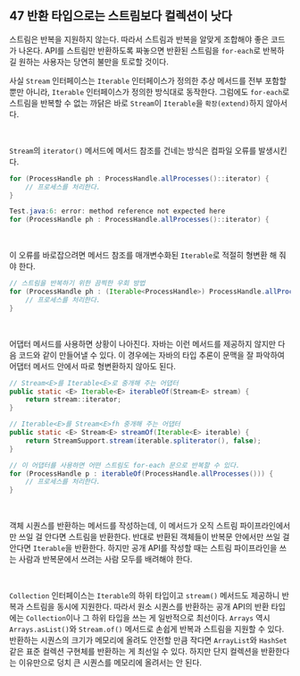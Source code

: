 ## 47 반환 타입으로는 스트림보다 컬렉션이 낫다

스트림은 반복을 지원하지 않는다. 따라서 스트림과 반복을 알맞게 조합해야 좋은 코드가 나온다. API를 스트림만 반환하도록 짜놓으면 반환된 스트림을 `for-each`로 반복하길 원하는 사용자는 당연히 불만을 토로할 것이다.

사실 `Stream` 인터페이스는 `Iterable` 인터페이스가 정의한 추상 메서드를 전부 포함할 뿐만 아니라, `Iterable` 인터페이스가 정의한 방식대로 동작한다. 그럼에도 `for-each`로 스트림을 반복할 수 없는 까닭은 바로 `Stream`이 `Iterable`을 `확장(extend)`하지 않아서다.

<br />

`Stream`의 `iterator()` 메서드에 메서드 참조를 건네는 방식은 컴파일 오류를 발생시킨다.

```java
for (ProcessHandle ph : ProcessHandle.allProcesses()::iterator) {
    // 프로세스를 처리한다.
}

Test.java:6: error: method reference not expected here
for (ProcessHandle ph : ProcessHandle.allProcesses()::iterator) {
```

<br />

이 오류를 바로잡으려면 메서드 참조를 매개변수화된 `Iterable`로 적절히 형변환 해 줘야 한다.

```java
// 스트림을 반복하기 위한 끔찍한 우회 방법
for (ProcessHandle ph : (Iterable<ProcessHandle>) ProcessHandle.allProcesses()::iterator) {
    // 프로세스를 처리한다.
}
```

<br />

어댑터 메서드를 사용하면 상황이 나아진다. 자바는 이런 메서드를 제공하지 않지만 다음 코드와 같이 만들어낼 수 있다. 이 경우에는 자바의 타입 추론이 문맥을 잘 파악하여 어댑터 메서드 안에서 따로 형변환하지 않아도 된다.

```java
// Stream<E>를 Iterable<E>로 중개해 주는 어댑터
public static <E> Iterable<E> iterableOf(Stream<E> stream) {
    return stream::iterator;
}

// Iterable<E>를 Stream<E>fh 중개해 주는 어댑터
public static <E> Stream<E> streamOf(Iterable<E> iterable) {
    return StreamSupport.stream(iterable.spliterator(), false);
}

// 이 어댑터를 사용하면 어떤 스트림도 for-each 문으로 반복할 수 있다.
for (ProcessHandle p : iterableOf(ProcessHandle.allProcesses())) {
    // 프로세스를 처리한다.
}
```

<br />

객체 시퀀스를 반환하는 메서드를 작성하는데, 이 메서드가 오직 스트림 파이프라인에서만 쓰일 걸 안다면 스트림을 반환한다. 반대로 반환된 객체들이 반복문 안에서만 쓰일 걸 안다면 `Iterable`을 반환한다. 하지만 공개 API를 작성할 때는 스트림 파이프라인을 쓰는 사람과 반복문에서 쓰려는 사람 모두를 배려해야 한다.

<br />

`Collection` 인터페이스는 `Iterable`의 하위 타입이고 `stream()` 메서드도 제공하니 반복과 스트림을 동시에 지원한다. 따라서 원소 시퀀스를 반환하는 공개 API의 반환 타입에는 `Collection`이나 그 하위 타입을 쓰는 게 일반적으로 최선이다. `Arrays` 역시 `Arrays.asList()`와 `Stream.of()` 메서드로 손쉽게 반복과 스트림을 지원할 수 있다. 반환하는 시퀀스의 크기가 메모리에 올려도 안전할 만큼 작다면 `ArrayList`와 `HashSet` 같은 표준 컬렉션 구현체를 반환하는 게 최선일 수 있다. 하지만 단지 컬렉션을 반환한다는 이유만으로 덩치 큰 시퀀스를 메모리에 올려서는 안 된다.
